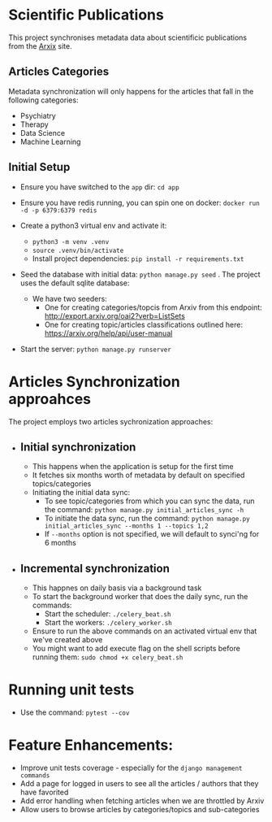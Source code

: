 # Scientific Publications
This project synchronises metadata data about scientificic publications from the [Arxix](https://arxiv.org/) site.

## Articles Categories
Metadata synchronization will only happens for the articles that fall in the following categories:
- Psychiatry
- Therapy
- Data Science
- Machine Learning

## Initial Setup
- Ensure you have switched to the `app` dir: `cd app`
- Ensure you have redis running, you can spin one on docker: `docker run -d -p 6379:6379 redis`
- Create a python3 virtual env and activate it:
    -  `python3 -m venv .venv`
    - `source .venv/bin/activate`
    - Install project dependencies:  `pip install -r requirements.txt`

- Seed the database with initial data: `python manage.py seed` . The project uses the default sqlite database:
    - We have two seeders:
        - One for creating categories/topcis from Arxiv from this endpoint: http://export.arxiv.org/oai2?verb=ListSets
        - One for creating topic/articles classifications outlined here:  https://arxiv.org/help/api/user-manual 
- Start the server: `python manage.py runserver`

# Articles Synchronization approahces
The project employs two articles sychronization approaches:
 - ## Initial synchronization
    - This happens when the application is setup for the first time
    - It fetches six months worth of metadata by default on specified topics/categories
    - Initiating the initial data sync:
        - To see topic/categories from which you can sync the data, run the command: `python manage.py initial_articles_sync -h`
        - To initiate the data sync, run the command: `python manage.py initial_articles_sync --months 1 --topics 1,2 `
        - If `--months` option is not specified, we will default to synci'ng for 6 months

- ## Incremental synchronization
    - This happnes on daily basis via a background task
    - To start the background worker that does the daily sync, run the commands:
        - Start the scheduler:  `./celery_beat.sh`
        - Start the workers:  `./celery_worker.sh`
    - Ensure to run the above commands on an activated virtual env that we've created above
    - You might want to add execute flag on the shell scripts before running them: `sudo chmod +x celery_beat.sh`


# Running unit tests
- Use the command: `pytest --cov`

# Feature Enhancements:
- Improve unit tests coverage - especially for the `django management commands`
- Add a page for logged in users to see all the articles / authors that they have favorited
- Add error handling when fetching articles when we are throttled by Arxiv
- Allow users to browse articles by categories/topics and sub-categories
